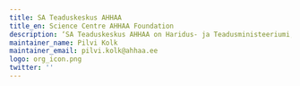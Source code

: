 ```yaml
---
title: SA Teaduskeskus AHHAA
title_en: Science Centre AHHAA Foundation
description: ‘SA Teaduskeskus AHHAA on Haridus- ja Teadusministeeriumi, Tartu linna ja Tartu Ülikooli poolt asutatud sihtasutus, mis tegeleb teaduse populariseerimisega’
maintainer_name: Pilvi Kolk
maintainer_email: pilvi.kolk@ahhaa.ee
logo: org_icon.png
twitter: ''
---
```

